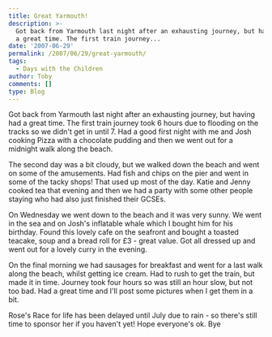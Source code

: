 ```yaml
---
title: Great Yarmouth!
description: >-
  Got back from Yarmouth last night after an exhausting journey, but having had
  a great time. The first train journey...
date: '2007-06-29'
permalink: /2007/06/29/great-yarmouth/
tags:
  - Days with the Children
author: Toby
comments: []
type: Blog
---
```


Got back from Yarmouth last night after an exhausting journey, but
having had a great time. The first train journey took 6 hours due to
flooding on the tracks so we didn\'t get in until 7. Had a good first
night with me and Josh cooking Pizza with a chocolate pudding and then
we went out for a midnight walk along the beach.

The second day was a bit cloudy, but we walked down the beach and went
on some of the amusements. Had fish and chips on the pier and went in
some of the tacky shops! That used up most of the day. Katie and Jenny
cooked tea that evening and then we had a party with some other people
staying who had also just finished their GCSEs.

On Wednesday we went down to the beach and it was very sunny. We went in
the sea and on Josh\'s inflatable whale which I bought him for his
birthday. Found this lovely cafe on the seafront and bought a toasted
teacake, soup and a bread roll for £3 - great value. Got all dressed up
and went out for a lovely curry in the evening.

On the final morning we had sausages for breakfast and went for a last
walk along the beach, whilst getting ice cream. Had to rush to get the
train, but made it in time. Journey took four hours so was still an hour
slow, but not too bad. Had a great time and I\'ll post some pictures
when I get them in a bit.

Rose\'s Race for life has been delayed until July due to rain - so
there\'s still time to sponsor her if you haven\'t yet! Hope everyone\'s
ok. Bye


